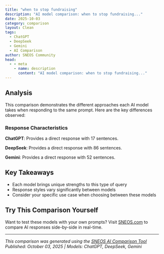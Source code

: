 ```yaml
---
title: "when to stop fundraising"
description: "AI model comparison: when to stop fundraising..."
date: 2025-10-03
category: comparison
layout: Clean
tags:
  - ChatGPT
  - DeepSeek
  - Gemini
  - AI Comparison
author: SNEOS Community
head:
  - - meta
    - name: description
      content: "AI model comparison: when to stop fundraising..."
---
```


<ChatComparison
  title="when to stop fundraising"
  prompt="when to stop fundraising"
  :responses='{"ChatGPT": "Knowing when to stop fundraising depends on your specific goals, context, and situation. Here are some guidelines to help determine when to stop:\n\n1. **Goal Reached:** \n Stop fundraising once you have reached your financial target or the amount necessary to complete your project or mission.\n\n2. **Diminishing Returns:** \n If additional fundraising efforts are yielding little to no new contributions and the cost (time, energy, resources) outweighs the benefits, it may be time to stop.\n\n3. **Deadline or Timeline:** \n Many fundraising campaigns have a set timeframe. When this period ends, fundraising typically stops.\n\n4. **Project Completion:** \n If the funds were tied to a specific project that is complete or canceled, stop raising funds.\n\n5. **Donor Fatigue:** \n If you notice your donors are becoming unresponsive or annoyed, it might be a sign to pause or end fundraising to preserve relationships.\n\n6. **Legal or Organizational Guidelines:** \n Ensure you comply with any legal, tax, or organizational policies about fundraising duration and amounts.\n\nIf you provide more details about your fundraising context (e.g., nonprofit, startup, cause), I can offer more tailored advice.", "DeepSeek": "Of course. This is one of the most critical strategic questions a founder faces. The short answer is: **Stop fundraising when the capital raised sufficiently de-risks the next 18-24 months of your business plan, allowing you to hit milestones that will make your next round easier and significantly more valuable.**\n\nStopping too early can starve your company of growth. Stopping too late wastes time, dilutes you unnecessarily, and can signal a lack of confidence in your plan.\n\nHere is a detailed breakdown of when to stop, framed by different stages and strategic considerations.\n\n---\n\n### 1. The Golden Rule: Fund for Milestones, Not Just Time\n\nNever think, \u0022We need 18 months of runway.\u0022 Instead, think, **\u0022We need $X to achieve Milestone Y, which will get us to a significantly higher valuation for our next round.\u0022**\n\n* **Bad Reason to Stop:** \u0022This gives us 20 months of runway at our current burn.\u0022\n* **Good Reason to Stop:** \u0022This $2M will fund us through the launch of our enterprise product and the first 50 paying customers, proving our go-to-market motion. At that point, we\u0027ll be ready to raise a Series A at a 3x higher valuation.\u0022\n\nYour milestones should be objective, measurable, and directly tied to increasing company value (e.g., $50K MRR, Product-Market Fit survey score of 40%, key hire in place, specific partnership secured).\n\n---\n\n### 2. The \u0022Enough\u0022 Number: A Practical Checklist\n\nYou have enough capital and can stop fundraising when you can confidently check most of these boxes:\n\n* \u2705 **You\u0027ve Reached Your \u0022Minimum Viable Raise\u0022:** You have the capital to achieve the core, non-negotiable milestones you set out to fund. You are no longer in \u0022survival mode.\u0022\n* \u2705 **You Have a Comfortable Buffer:** Your total raise gives you **18-24 months of runway**. This is the sweet spot. Less than 12-15 months means you\u0027ll be fundraising again almost immediately. More than 24-30 months can lead to complacency and inefficient spending.\n* \u2705 **You Have a Strong Lead Investor:** You have a reputable lead VC or angel who is fully committed, has signed the term sheet, and will actively help you succeed and raise the next round.\n* \u2705 **The Terms Are Fair:** The valuation and terms (liquidation preferences, board seats, etc.) are within market standards and don\u0027t create dangerous misalignments for the future.\n* \u2705 **The Dilution is Justified:** You are giving up a reasonable chunk of equity (e.g., 15-25% per round) for the capital and partners you\u0027re bringing on board. The math for future fundraising and founder ownership still works.\n* \u2705 **Market Momentum is on Your Side (Optional but powerful):** You have competing term sheets or strong investor interest, creating a sense of FOMO. This is the best time to *stop*\u2014you\u0027re ending on a high note, securing the best possible terms.\n\n---\n\n### 3. When to Stop by Round\n\nThe \u0022enough\u0022 number looks different at each stage.\n\n#### **Pre-Seed / Seed Stage**\n* **Goal:** Prove a core hypothesis (e.g., \u0022We can build this,\u0022 \u0022Users will engage with this,\u0022 \u0022We can acquire customers for less than their lifetime value\u0022).\n* **When to Stop:** When you have enough capital to build a minimal product, get it into the hands of early users, and gather the initial data that proves your hypothesis. This is often **$500K - $2M** for 18-24 months.\n* **Stop Signal:** You have a committed lead and can afford the team and tools to generate the traction needed for a Series A.\n\n#### **Series A**\n* **Goal:** Prove Product-Market Fit and a scalable, repeatable business model.\n* **When to Stop:** When you have the capital to systematically scale your go-to-market engine (sales, marketing) and hit specific revenue and growth targets. This is often **$5M - $15M**.\n* **Stop Signal:** Your financial model shows you can hit the metrics Series B investors will want to see (e.g., $1M\u002B MRR, strong net revenue retention, clear path to profitability) without needing another round first.\n\n#### **Series B and Beyond**\n* **Goal:** Scale the proven model into new markets, segments, or through acquisitions.\n* **When to Stop:** When the capital allows you to execute the specific scaling plan you\u0027ve pitched, capturing the market opportunity you\u0027ve defined. The rounds become larger and more strategic.\n* **Stop Signal:** The funding secures your path to market leadership or profitability, and the board is aligned on the strategic plan.\n\n---\n\n### 4. Strategic Reasons to STOP Early (Even If You Could Get More)\n\nSometimes, the smartest move is to turn down money.\n\n1. **Avoiding \u0022Dirty\u0022 Capital:** An investor with bad terms, a poor reputation, or a tendency to micromanage can be more harmful than helpful. A small, clean round is better than a large, messy one.\n2. **Preventing Excessive Dilution:** If you can achieve your key milestones with $3M, don\u0027t raise $5M just because you can. You\u0027re giving away more of the company than necessary.\n3. **Maintaining Focus:** Fundraising is a massive distraction. Every extra week spent on the road is a week not spent building product, talking to customers, or growing the business. Once you have \u0022enough,\u0022 get back to work.\n4. **Driving Efficiency:** A constrained budget often fosters creativity, discipline, and a focus on what truly drives growth. An oversized war chest can lead to bloat and inefficiency.\n\n---\n\n### 5. The Biggest Red Flag: When You *Have* to Stop\n\nYou must stop fundraising if you are **\u0022ramen profitable\u0022 or fully profitable.** If your business is generating enough cash to cover its expenses (or even grow modestly) without external capital, you have the ultimate leverage.\n\nIn this scenario, you should only raise money if:\n* You are choosing to sacrifice profitability for **hyper-growth** (e.g., to capture a massive market opportunity before competitors).\n* An investor offers a truly strategic partnership beyond the cash.\n\nOtherwise, congratulations\u2014you\u0027ve built a sustainable business. You can fundraise on your own terms, if at all.\n\n### **Summary: Your Decision Framework**\n\nAsk yourself these questions:\n\n1. **Milestone-Focused:** \u0022Does this capital get us to our next major value-inflection point?\u0022\n2. **Runway:** \u0022Does this give us 18-24 months of focused execution time?\u0022\n3. **Partnership:** \u0022Do we have a strong lead investor we want to work with?\u0022\n4. **Terms:** \u0022Are the valuation and terms fair and standard?\u0022\n5. **Dilution:** \u0022Is the equity we\u0027re giving up worth the acceleration we\u0027re buying?\u0022\n6. **Focus:** \u0022Can we stop the distraction and get back to building?\u0022\n\nIf the answers are \u0022yes,\u0022 it\u0027s time to stop fundraising, send out the \u0022we\u0027re oversubscribed and closing the round\u0022 emails, and get back to the real work of building your company.", "Gemini": "Knowing when to stop fundraising is a crucial decision that impacts your organization\u0027s efficiency, reputation, and overall strategy. There\u0027s no one-size-fits-all answer, as it depends on several factors. Here\u0027s a breakdown of considerations:\n\n**1. Reaching Your Goal:**\n\n* **Clear Goal Definition:** The most straightforward reason to stop is **when you\u0027ve reached your established fundraising goal**. This requires having a specific, measurable, achievable, relevant, and time-bound (SMART) goal from the outset. For example: \u0022Raise $50,000 by December 31st to fund the new after-school program.\u0022\n* **Sufficient Funding:** Ensure you have enough to realistically cover your expenses for the project, program, or organizational needs you\u0027re fundraising for. Account for potential overruns or unexpected costs.\n* **Buffer:** Consider whether you need a small buffer beyond your initial goal for contingencies.\n\n**2. Diminishing Returns \u0026 Resource Allocation:**\n\n* **Cost-Benefit Analysis:** At some point, the effort and resources you\u0027re pouring into fundraising may not yield a significant return. Track your fundraising costs (staff time, marketing expenses, event costs, etc.) against the revenue generated. If the cost per dollar raised is becoming unacceptably high, it might be time to stop or pivot your strategy.\n* **Opportunity Cost:** Fundraising takes time and energy. Are there other activities that would be more beneficial to your organization at this point? Could you focus on program delivery, community engagement, or building relationships with major donors instead?\n* **Donor Fatigue:** Over-soliciting your donor base can lead to donor fatigue and resentment. Pay attention to engagement metrics (open rates, click-through rates, donation frequency) and listen to donor feedback. If you\u0027re seeing a decline in responsiveness, it\u0027s time to back off.\n\n**3. Time Constraints \u0026 Deadlines:**\n\n* **Project Timeline:** If you\u0027re fundraising for a specific project, there will likely be a deadline for when you need the funds to be available. If you\u0027re approaching that deadline and haven\u0027t reached your goal, you need to evaluate whether continuing to fundraise is realistic or if you need to adjust your plans.\n* **Fiscal Year:** Many non-profits operate on a fiscal year. Fundraising efforts often peak towards the end of the fiscal year, but you\u0027ll need to assess whether continued fundraising beyond the end of the year is worthwhile.\n\n**4. Strategic Considerations:**\n\n* **Shift in Focus:** Your organization\u0027s priorities might change. You might decide to focus on a different program or initiative, making the current fundraising campaign less relevant.\n* **Market Saturation:** The fundraising landscape can be competitive. If there are many other organizations fundraising for similar causes, you might find it difficult to break through the noise and achieve your goals.\n* **Negative Impact on Reputation:** Aggressive or inappropriate fundraising tactics can damage your organization\u0027s reputation. It\u0027s important to maintain ethical standards and avoid pressuring donors.\n\n**5. Unforeseen Circumstances:**\n\n* **External Events:** Major economic downturns, natural disasters, or other crises can significantly impact fundraising efforts. You may need to adjust your goals or temporarily suspend fundraising activities in response to these events.\n\n**How to Make the Decision:**\n\n1. **Regular Monitoring:** Track your fundraising progress closely, including revenue, expenses, and donor engagement metrics.\n2. **Data Analysis:** Analyze the data to identify trends and patterns. Are you seeing a decline in response rates? Is the cost per dollar raised increasing?\n3. **Team Discussion:** Discuss your fundraising progress with your team, including development staff, program staff, and board members.\n4. **Scenario Planning:** Consider different scenarios and their potential impact on your fundraising goals.\n5. **Flexibility:** Be prepared to adjust your plans as needed.\n\n**Communication is Key:**\n\n* **Inform Donors:** If you decide to stop fundraising for a particular campaign, inform your donors and explain why. Thank them for their support and let them know how the funds raised will be used.\n* **Transparency:** Be transparent about your fundraising goals and how you\u0027re using the funds you raise.\n\n**In summary, knowing when to stop fundraising is a strategic decision based on a combination of factors. By carefully monitoring your progress, analyzing data, and considering the broader context, you can make informed decisions that will help your organization achieve its goals while maintaining its reputation and donor relationships.**\n"}' 
  published-date="20:46"
/>

## Analysis

This comparison demonstrates the different approaches each AI model takes when responding to the same prompt. Here are the key differences observed:

### Response Characteristics

**ChatGPT**: Provides a direct response with 17 sentences. 

**DeepSeek**: Provides a direct response with 86 sentences. 

**Gemini**: Provides a direct response with 52 sentences. 

## Key Takeaways

- Each model brings unique strengths to this type of query
- Response styles vary significantly between models
- Consider your specific use case when choosing between these models

## Try This Comparison Yourself

Want to test these models with your own prompts? Visit [SNEOS.com](https://sneos.com) to compare AI responses side-by-side in real-time.

---

*This comparison was generated using the [SNEOS AI Comparison Tool](https://sneos.com)*
*Published: October 03, 2025 | Models: ChatGPT, DeepSeek, Gemini*
